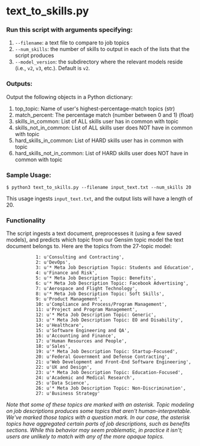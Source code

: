 # text_to_skills.py

###  Run this script with arguments specifying:
1. `--filename`: a text file to compare to job topics
2. `--num_skills`: the number of skills to output in each of the lists that the script produces
3. `--model_version`: the subdirectory where the relevant models reside (i.e., `v2`, `v3`, etc.). Default is `v2`.

### Outputs:

Output the following objects in a Python dictionary:
1. top_topic: Name of user's highest-percentage-match topics (str)
2. match_percent: The percentage match (number between 0 and 1) (float)
3. skills_in_common: List of ALL skills user has in common with topic
4. skills_not_in_common: List of ALL skills user does NOT have in common with topic
5. hard_skills_in_common: List of HARD skills user has in common with topic
6. hard_skills_not_in_common: List of HARD skills user does NOT have in common with topic

### Sample Usage:
```
$ python3 text_to_skills.py --filename input_text.txt --num_skills 20
```
This usage ingests `input_text.txt`, and the output lists will have a length of 20.

### Functionality
The script ingests a text document, preprocesses it (using a few saved models), and predicts which topic from our Gensim topic model the text document belongs to. Here are the topics from the 27-topic model:

>
               1: u'Consulting and Contracting',
               2: u'DevOps',
               3: u'* Meta Job Description Topic: Students and Education',
               4: u'Finance and Risk',
               5: u'* Meta Job Description Topic: Benefits',
               6: u'* Meta Job Description Topic: Facebook Advertising',
               7: u'Aerospace and Flight Technology',
               8: u'* Meta Job Description Topic: Soft Skills',
               9: u'Product Management',
               10: u'Compliance and Process/Program Management',
               11: u'Project and Program Management',
               12: u'* Meta Job Description Topic: Generic',
               13: u'* Meta Job Description Topic: EO and Disability',
               14: u'Healthcare',
               15: u'Software Engineering and QA',
               16: u'Accounting and Finance',
               17: u'Human Resources and People',
               18: u'Sales',
               19: u'* Meta Job Description Topic: Startup-Focused',
               20: u'Federal Government and Defense Contracting',
               21: u'Web Development and Front-End Software Engineering',
               22: u'UX and Design',
               23: u'* Meta Job Description Topic: Education-Focused',
               24: u'Academic and Medical Research',
               25: u'Data Science',
               26: u'* Meta Job Description Topic: Non-Discrimination',
               27: u'Business Strategy'

_Note that some of these topics are marked with an asterisk. Topic modeling on job descriptions produces some topics that aren't human-interpretable. We've marked those topics with a question mark. In our case, the asterisk topics have aggregated certain parts of job descriptions, such as benefits sections. While this behavior may seem problematic, in practice it isn't; users are unlikely to match with any of the more opaque topics._
